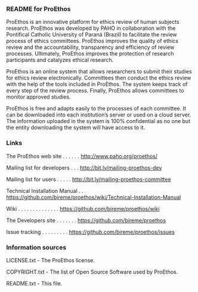<h3>README for ProEthos</h3>


ProEthos is an innovative platform for ethics review of human subjects research. ProEthos was developed by PAHO in collaboration with the Pontifical Catholic University of Paraná (Brazil) to facilitate the review process of ethics committees. ProEthos improves the quality of ethics review and the accountability, transparency and efficiency of review processes. Ultimately, ProEthos improves the protection of research participants and catalyzes ethical research.

ProEthos is an online system that allows researchers to submit their studies for ethics review electronically. Committees then conduct the ethics review with the help of the tools included in ProEthos. The system keeps track of every step of the review process. Finally, ProEthos allows committees to monitor approved studies.

ProEthos is free and adapts easily to the processes of each committee. It can be downloaded into each institution’s server or used on a cloud server. The information uploaded in the system is 100% confidential as no one but the entity downloading the system will have access to it.


<h3>Links</h3>


The ProEthos web site . . . . . . http://www.paho.org/proethos/

Mailing list for developers . . . http://bit.ly/mailing-proethos-dev

Mailing list for users  . . . . . http://bit.ly/mailing-proethos-committee

Technical Installation Manual . . https://github.com/bireme/proethos/wiki/Technical-Installation-Manual

Wiki  . . . . . . . . . . . . . . https://github.com/bireme/proethos/wiki

The Developers site . . . . . . . https://github.com/bireme/proethos

Issue tracking  . . . . . . . . . https://github.com/bireme/proethos/issues


<h3>Information sources</h3>


LICENSE.txt        - The ProEthos license.

COPYRIGHT.txt      - The list of Open Source Software used by ProEthos.

README.txt         - This file.


